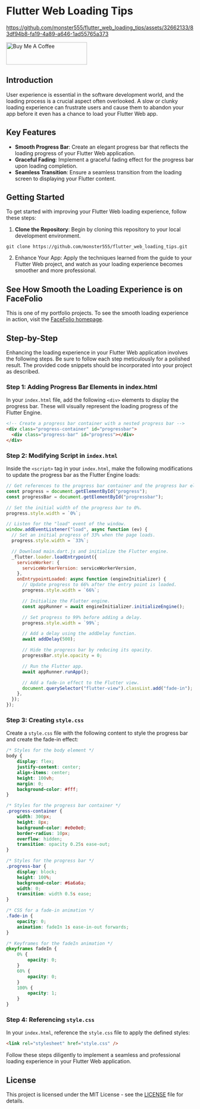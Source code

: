 # Flutter Web Loading Tips

https://github.com/monster555/flutter_web_loading_tips/assets/32662133/83df94b8-fa19-4a89-a646-1ad55765a373

<a href="https://www.buymeacoffee.com/danicoy" target="_blank"><img src="https://cdn.buymeacoffee.com/buttons/v2/default-yellow.png" alt="Buy Me A Coffee" style="height: 60px !important;width: 217px !important;" ></a>

## Introduction

User experience is essential in the software development world, and the loading process is a crucial aspect often overlooked. A slow or clunky loading experience can frustrate users and cause them to abandon your app before it even has a chance to load your Flutter Web app.

## Key Features

- **Smooth Progress Bar**: Create an elegant progress bar that reflects the loading progress of your Flutter Web application.
- **Graceful Fading**: Implement a graceful fading effect for the progress bar upon loading completion.
- **Seamless Transition**: Ensure a seamless transition from the loading screen to displaying your Flutter content.

## Getting Started

To get started with improving your Flutter Web loading experience, follow these steps:

1. **Clone the Repository**: Begin by cloning this repository to your local development environment.

  ```shell
  git clone https://github.com/monster555/flutter_web_loading_tips.git
  ```

2. Enhance Your App: Apply the techniques learned from the guide to your Flutter Web project, and watch as your loading experience becomes smoother and more professional.

## See How Smooth the Loading Experience is on FaceFolio
This is one of my portfolio projects. To see the smooth loading experience in action, visit the [FaceFolio homepage](https://facefolio.dctech.dev).

## Step-by-Step

Enhancing the loading experience in your Flutter Web application involves the following steps. Be sure to follow each step meticulously for a polished result. The provided code snippets should be incorporated into your project as described.

### Step 1: Adding Progress Bar Elements in index.html

In your `index.html` file, add the following `<div>` elements to display the progress bar. These will visually represent the loading progress of the Flutter Engine.

```html
<!-- Create a progress bar container with a nested progress bar -->
<div class="progress-container" id="progressbar">
  <div class="progress-bar" id="progress"></div>
</div>
```
### Step 2: Modifying Script in `index.html`
Inside the `<script>` tag in your `index.html`, make the following modifications to update the progress bar as the Flutter Engine loads:

```javascript
// Get references to the progress bar container and the progress bar element.
const progress = document.getElementById("progress");
const progressBar = document.getElementById("progressbar");

// Set the initial width of the progress bar to 0%.
progress.style.width = `0%`;

// Listen for the "load" event of the window.
window.addEventListener("load", async function (ev) {
  // Set an initial progress of 33% when the page loads.
  progress.style.width = `33%`;

  // Download main.dart.js and initialize the Flutter engine.
  _flutter.loader.loadEntrypoint({
    serviceWorker: {
      serviceWorkerVersion: serviceWorkerVersion,
    },
    onEntrypointLoaded: async function (engineInitializer) {
      // Update progress to 66% after the entry point is loaded.
      progress.style.width = `66%`;

      // Initialize the Flutter engine.
      const appRunner = await engineInitializer.initializeEngine();

      // Set progress to 99% before adding a delay.
      progress.style.width = `99%`;

      // Add a delay using the addDelay function.
      await addDelay(500);

      // Hide the progress bar by reducing its opacity.
      progressBar.style.opacity = 0;

      // Run the Flutter app.
      await appRunner.runApp();

      // Add a fade-in effect to the Flutter view.
      document.querySelector("flutter-view").classList.add("fade-in");
    },
  });
});
```

### Step 3: Creating `style.css`
Create a `style.css` file with the following content to style the progress bar and create the fade-in effect:

```css
/* Styles for the body element */
body {
    display: flex;
    justify-content: center;
    align-items: center;
    height: 100vh;
    margin: 0;
    background-color: #fff;
}

/* Styles for the progress bar container */
.progress-container {
    width: 300px;
    height: 8px;
    background-color: #e0e0e0;
    border-radius: 10px;
    overflow: hidden;
    transition: opacity 0.25s ease-out;
}

/* Styles for the progress bar */
.progress-bar {
    display: block;
    height: 100%;
    background-color: #6a6a6a;
    width: 0;
    transition: width 0.5s ease;
}

/* CSS for a fade-in animation */
.fade-in {
    opacity: 0;
    animation: fadeIn 1s ease-in-out forwards;
}

/* Keyframes for the fadeIn animation */
@keyframes fadeIn {
    0% {
        opacity: 0;
    }
    60% {
        opacity: 0;
    }
    100% {
        opacity: 1;
    }
}
```

### Step 4: Referencing `style.css`
In your `index.html`, reference the `style.css` file to apply the defined styles:

```html
<link rel="stylesheet" href="style.css" />
```

Follow these steps diligently to implement a seamless and professional loading experience in your Flutter Web application.

## License
This project is licensed under the MIT License - see the [LICENSE](LICENSE) file for details.
